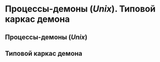 Процессы-демоны (_Unix_).
Типовой каркас демона
====

Процессы-демоны (_Unix_)
----

Типовой каркас демона
----
